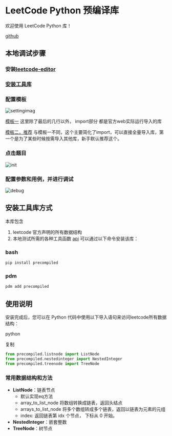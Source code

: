 # LeetCode Python 预编译库

欢迎使用 LeetCode Python 库！

[github](https://github.com/zonewave/leetcode-precompiled)

## 本地调试步骤

### 安装[leetcode-editor](https://github.com/shuzijun/leetcode-editor)

### [安装工具库](#安装工具库方式)

### 配置模板

![settingimag](https://github.com/zonewave/leetcode-precompiled/blob/master/py/img/templatesetting.jpg)

[模板一](https://github.com/zonewave/leetcode-precompiled/blob/master/py/jetbrain_editor_template.md)
这里除了最后的几行以外， import部分 都是官方web实际运行导入的库

[模板二，推荐](https://github.com/zonewave/leetcode-precompiled/blob/master/py/jetbrain_editor_template2.md)
与模板一不同，这个主要简化了import，可以直接全量导入库，第一个是为了某些时候按需导入其他库，新手默认推荐这个。

### 点击题目

![init](https://github.com/zonewave/leetcode-precompiled/blob/master/py/img/init.jpg)

### 配置参数和用例，并进行调试

![debug](https://github.com/zonewave/leetcode-precompiled/blob/master/py/img/debug.jpg)

## 安装工具库方式

本库包含

1. leetcode 官方声明的所有数据结构
2. 本地测试所需的各种工具函数 [api](#常用数据结构和方法)
可以通过以下命令安装该库：

### bash

``` sh
pip install precompiled  
```  

### pdm

```sh  
pdm add precompiled
```  

## 使用说明

安装完成后，您可以在 Python 代码中使用以下导入语句来访问leetcode所有数据结构：

python

复制

```python  
from precompiled.listnode import ListNode
from precompiled.nestedinteger import NestedInteger
from precompiled.treenode import TreeNode
```  

### 常用数据结构和方法

- **ListNode**：链表节点
    - 默认实现eq方法
    - array_to_list_node 将数组转换成链表，返回头结点
    - arrays_to_list_node 将多个数组转成多个链表，返回以链表为元素的元组
    - index: 返回链表第 idx 个节点， 下标从 0 开始。
- **NestedInteger**：嵌套整数
- **TreeNode**：树节点  
